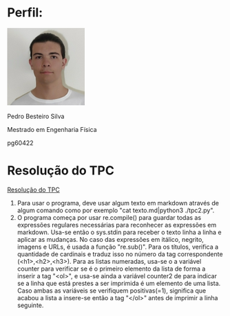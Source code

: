 
# Perfil:

![](../profile%20um.png)

Pedro Besteiro Silva

Mestrado em Engenharia Física

pg60422

# Resolução do TPC


[Resolução do TPC](./programa.py)

1. Para usar o programa, deve usar algum texto em markdown através de algum comando como por exemplo "cat texto.md|python3 ./tpc2.py".
2. O programa começa por usar re.compile() para guardar todas as expressões regulares necessárias para reconhecer as expressões em markdown. Usa-se então o sys.stdin para receber o texto linha a linha e aplicar as mudanças. No caso das expressões em itálico, negrito, imagens e URLs, é usada a função "re.sub()". Para os títulos, verifica a quantidade de cardinais e traduz isso no número da tag correspondente (&lt;h1>,&lt;h2>,&lt;h3>). Para as listas numeradas, usa-se o a variável counter para verificar se é o primeiro elemento da lista de forma a inserir a tag "&lt;ol>", e usa-se ainda a variável counter2 de para indicar se a linha que está prestes a ser imprimida é um elemento de uma lista. Caso ambas as variáveis se verifiquem positivas(=1), significa que acabou a lista a insere-se então a tag "&lt;/ol>" antes de imprimir a linha seguinte.




